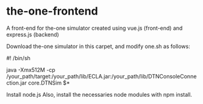# the-one-frontend
A front-end for the-one simulator created using vue.js (front-end) and express.js (backend)

Download the-one simulator in this carpet, and modify one.sh as follows:

#! /bin/sh

java -Xmx512M -cp /your_path/target:/your_path/lib/ECLA.jar:/your_path/lib/DTNConsoleConnection.jar core.DTNSim $*

Install node.js
Also, install the necessaries node modules with npm install.
